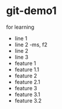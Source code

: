# git-demo1
for learning
- line 1
- line 2 -ms, f2
- line 2 
- line 3
- feature 1
- feature 1.1
- feature 2
- feature 2.1
- feature 3
- feature 3.1
- feature 3.2

